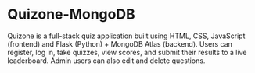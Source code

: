 # Quizone-MongoDB
Quizone is a full-stack quiz application built using HTML, CSS, JavaScript (frontend) and Flask (Python) + MongoDB Atlas (backend). Users can register, log in, take quizzes, view scores, and submit their results to a live leaderboard. Admin users can also edit and delete questions.
